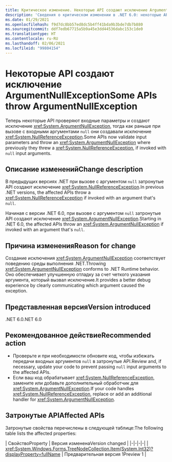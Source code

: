```yaml
---
title: Критическое изменение. Некоторые API создают исключение ArgumentNullException
description: 'Сведения о критическом изменении в .NET 6.0: некоторые API проверяют аргументы и теперь создают исключение ArgumentNullException.'
ms.date: 01/29/2021
ms.openlocfilehash: f9d7dc8bb57ed8dc5b4ff41bda9b3bde7db7b880
ms.sourcegitcommit: ddf7edb67715a5b9a45e3dd44536dabc153c1de0
ms.translationtype: HT
ms.contentlocale: ru-RU
ms.lasthandoff: 02/06/2021
ms.locfileid: "99804154"
---
```

# <a name="some-apis-throw-argumentnullexception"></a><span data-ttu-id="7bb24-103">Некоторые API создают исключение ArgumentNullException</span><span class="sxs-lookup"><span data-stu-id="7bb24-103">Some APIs throw ArgumentNullException</span></span>

<span data-ttu-id="7bb24-104">Теперь некоторые API проверяют входные параметры и создают исключение <xref:System.ArgumentNullException>, тогда как раньше при вызове с входными аргументами `null` они создавали исключение <xref:System.NullReferenceException>.</span><span class="sxs-lookup"><span data-stu-id="7bb24-104">Some APIs now validate input parameters and throw an <xref:System.ArgumentNullException> where previously they threw a <xref:System.NullReferenceException>, if invoked with `null` input arguments.</span></span>

## <a name="change-description"></a><span data-ttu-id="7bb24-105">Описание изменений</span><span class="sxs-lookup"><span data-stu-id="7bb24-105">Change description</span></span>

<span data-ttu-id="7bb24-106">В предыдущих версиях .NET при вызове с аргументом `null` затронутые API создают исключение <xref:System.NullReferenceException>.</span><span class="sxs-lookup"><span data-stu-id="7bb24-106">In previous .NET versions, the affected APIs throw a <xref:System.NullReferenceException> if invoked with an argument that's `null`.</span></span>

<span data-ttu-id="7bb24-107">Начиная с версии .NET 6.0, при вызове с аргументом `null` затронутые API создают исключение <xref:System.ArgumentNullException>.</span><span class="sxs-lookup"><span data-stu-id="7bb24-107">Starting in .NET 6.0, the affected APIs throw an <xref:System.ArgumentNullException> if invoked with an argument that's `null`.</span></span>

## <a name="reason-for-change"></a><span data-ttu-id="7bb24-108">Причина изменения</span><span class="sxs-lookup"><span data-stu-id="7bb24-108">Reason for change</span></span>

<span data-ttu-id="7bb24-109">Создание исключения <xref:System.ArgumentNullException> соответствует поведению среды выполнения .NET.</span><span class="sxs-lookup"><span data-stu-id="7bb24-109">Throwing <xref:System.ArgumentNullException> conforms to .NET Runtime behavior.</span></span> <span data-ttu-id="7bb24-110">Оно обеспечивает улучшенную отладку за счет четкого указания аргумента, который вызвал исключение.</span><span class="sxs-lookup"><span data-stu-id="7bb24-110">It provides a better debug experience by clearly communicating which argument caused the exception.</span></span>

## <a name="version-introduced"></a><span data-ttu-id="7bb24-111">Представленная версия</span><span class="sxs-lookup"><span data-stu-id="7bb24-111">Version introduced</span></span>

<span data-ttu-id="7bb24-112">.NET 6.0</span><span class="sxs-lookup"><span data-stu-id="7bb24-112">.NET 6.0</span></span>

## <a name="recommended-action"></a><span data-ttu-id="7bb24-113">Рекомендованное действие</span><span class="sxs-lookup"><span data-stu-id="7bb24-113">Recommended action</span></span>

- <span data-ttu-id="7bb24-114">Проверьте и при необходимости обновите код, чтобы избежать передачи входных аргументов `null` в затронутые API.</span><span class="sxs-lookup"><span data-stu-id="7bb24-114">Review and, if necessary, update your code to prevent passing `null` input arguments to the affected APIs.</span></span>
- <span data-ttu-id="7bb24-115">Если ваш код обрабатывает <xref:System.NullReferenceException>, замените или добавьте дополнительный обработчик для <xref:System.ArgumentNullException>.</span><span class="sxs-lookup"><span data-stu-id="7bb24-115">If your code handles <xref:System.NullReferenceException>, replace or add an additional handler for <xref:System.ArgumentNullException>.</span></span>

## <a name="affected-apis"></a><span data-ttu-id="7bb24-116">Затронутые API</span><span class="sxs-lookup"><span data-stu-id="7bb24-116">Affected APIs</span></span>

<span data-ttu-id="7bb24-117">Затронутые свойства перечислены в следующей таблице:</span><span class="sxs-lookup"><span data-stu-id="7bb24-117">The following table lists the affected properties:</span></span>

| <span data-ttu-id="7bb24-118">Свойство</span><span class="sxs-lookup"><span data-stu-id="7bb24-118">Property</span></span> | <span data-ttu-id="7bb24-119">Версия изменена</span><span class="sxs-lookup"><span data-stu-id="7bb24-119">Version changed</span></span> |
|-|-|-|-|
| <xref:System.Windows.Forms.TreeNodeCollection.Item(System.Int32)?displayProperty=fullName> | <span data-ttu-id="7bb24-120">Предварительная версия 1</span><span class="sxs-lookup"><span data-stu-id="7bb24-120">Preview 1</span></span> |

<!--

### Affected APIs

- `P:System.Windows.Forms.TreeNodeCollection.Item(System.Int32)`

### Category

Windows Forms

-->
